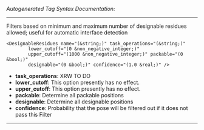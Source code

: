 _Autogenerated Tag Syntax Documentation:_

---
Filters based on minimum and maximum number of designable residues allowed; useful for automatic interface detection

```
<DesignableResidues name="(&string;)" task_operations="(&string;)"
        lower_cutoff="(0 &non_negative_integer;)"
        upper_cutoff="(1000 &non_negative_integer;)" packable="(0 &bool;)"
        designable="(0 &bool;)" confidence="(1.0 &real;)" />
```

-   **task_operations**: XRW TO DO
-   **lower_cutoff**: This option presently has no effect.
-   **upper_cutoff**: This option presently has no effect.
-   **packable**: Determine all packable positions
-   **designable**: Determine all designable positions
-   **confidence**: Probability that the pose will be filtered out if it does not pass this Filter

---
